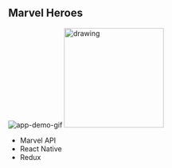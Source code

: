 ## Marvel Heroes 

![app-demo-gif](./tmp/app.gif)
<img src="./tmp/app.gif" alt="drawing" width="200px"/>

* Marvel API
* React Native
* Redux